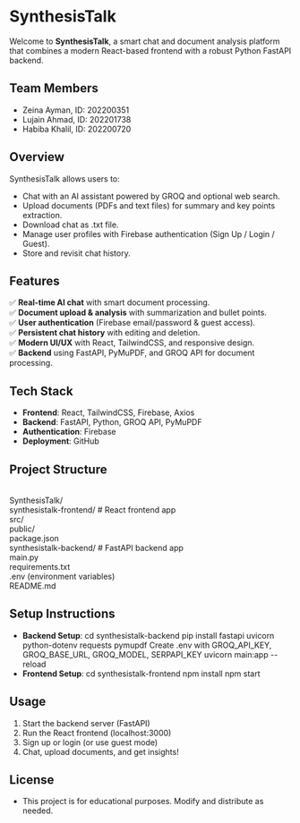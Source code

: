 # SynthesisTalk

Welcome to **SynthesisTalk**, a smart chat and document analysis platform that combines a modern React-based frontend with a robust Python FastAPI backend.

## Team Members
- Zeina Ayman, ID: 202200351
- Lujain Ahmad, ID: 202201738
- Habiba Khalil, ID: 202200720

## Overview
SynthesisTalk allows users to:
- Chat with an AI assistant powered by GROQ and optional web search.
- Upload documents (PDFs and text files) for summary and key points extraction.
- Download chat as .txt file.
- Manage user profiles with Firebase authentication (Sign Up / Login / Guest).
- Store and revisit chat history.

## Features
✅ **Real-time AI chat** with smart document processing.  
✅ **Document upload & analysis** with summarization and bullet points.  
✅ **User authentication** (Firebase email/password & guest access).  
✅ **Persistent chat history** with editing and deletion.  
✅ **Modern UI/UX** with React, TailwindCSS, and responsive design.  
✅ **Backend** using FastAPI, PyMuPDF, and GROQ API for document processing.

## Tech Stack
- **Frontend**: React, TailwindCSS, Firebase, Axios
- **Backend**: FastAPI, Python, GROQ API, PyMuPDF
- **Authentication**: Firebase
- **Deployment**: GitHub 

## Project Structure
<br>SynthesisTalk/
<br>synthesistalk-frontend/   # React frontend app
<br>src/
<br>public/
<br>package.json
<br>synthesistalk-backend/    # FastAPI backend app
<br>main.py
<br>requirements.txt
<br>.env (environment variables)
<br>README.md

## Setup Instructions
- **Backend Setup**:
    cd synthesistalk-backend
    pip install fastapi uvicorn python-dotenv requests pymupdf
    Create .env with GROQ_API_KEY, GROQ_BASE_URL, GROQ_MODEL, SERPAPI_KEY
    uvicorn main:app --reload
- **Frontend Setup**:
    cd synthesistalk-frontend
    npm install
    npm start

## Usage
1. Start the backend server (FastAPI)
2. Run the React frontend (localhost:3000)
3. Sign up or login (or use guest mode)
4. Chat, upload documents, and get insights!

## License
- This project is for educational purposes. Modify and distribute as needed.
